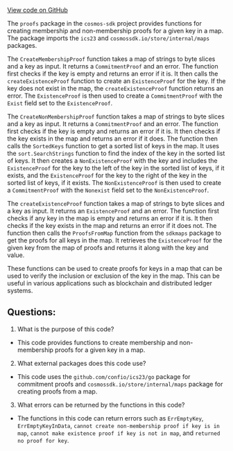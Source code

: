[View code on GitHub](https://github.com/cosmos/cosmos-sdk/blob/main/store/internal/proofs/create.go)

The `proofs` package in the `cosmos-sdk` project provides functions for creating membership and non-membership proofs for a given key in a map. The package imports the `ics23` and `cosmossdk.io/store/internal/maps` packages.

The `CreateMembershipProof` function takes a map of strings to byte slices and a key as input. It returns a `CommitmentProof` and an error. The function first checks if the key is empty and returns an error if it is. It then calls the `createExistenceProof` function to create an `ExistenceProof` for the key. If the key does not exist in the map, the `createExistenceProof` function returns an error. The `ExistenceProof` is then used to create a `CommitmentProof` with the `Exist` field set to the `ExistenceProof`.

The `CreateNonMembershipProof` function takes a map of strings to byte slices and a key as input. It returns a `CommitmentProof` and an error. The function first checks if the key is empty and returns an error if it is. It then checks if the key exists in the map and returns an error if it does. The function then calls the `SortedKeys` function to get a sorted list of keys in the map. It uses the `sort.SearchStrings` function to find the index of the key in the sorted list of keys. It then creates a `NonExistenceProof` with the key and includes the `ExistenceProof` for the key to the left of the key in the sorted list of keys, if it exists, and the `ExistenceProof` for the key to the right of the key in the sorted list of keys, if it exists. The `NonExistenceProof` is then used to create a `CommitmentProof` with the `Nonexist` field set to the `NonExistenceProof`.

The `createExistenceProof` function takes a map of strings to byte slices and a key as input. It returns an `ExistenceProof` and an error. The function first checks if any key in the map is empty and returns an error if it is. It then checks if the key exists in the map and returns an error if it does not. The function then calls the `ProofsFromMap` function from the `sdkmaps` package to get the proofs for all keys in the map. It retrieves the `ExistenceProof` for the given key from the map of proofs and returns it along with the key and value.

These functions can be used to create proofs for keys in a map that can be used to verify the inclusion or exclusion of the key in the map. This can be useful in various applications such as blockchain and distributed ledger systems.
## Questions: 
 1. What is the purpose of this code?
- This code provides functions to create membership and non-membership proofs for a given key in a map.

2. What external packages does this code use?
- This code uses the `github.com/confio/ics23/go` package for commitment proofs and `cosmossdk.io/store/internal/maps` package for creating proofs from a map.

3. What errors can be returned by the functions in this code?
- The functions in this code can return errors such as `ErrEmptyKey`, `ErrEmptyKeyInData`, `cannot create non-membership proof if key is in map`, `cannot make existence proof if key is not in map`, and `returned no proof for key`.